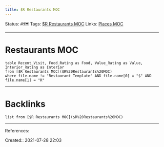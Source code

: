 ```yaml
---
title: $R Restaurants MOC
---
```

Status: #🗺️ 
Tags: [$R Restaurants MOC]()
Links: [Places MOC](Places%20MOC)
___
# Restaurants MOC
```dataview
table Recent_Visit, Food_Rating as Food, Value_Rating as Value, Interior_Rating as Interior
from [$R Restaurants MOC]($R%20Restaurants%20MOC)
where file.name != "Restaurant Template" AND file.name[0] = "$" AND file.name[1] = "R"
```
___
# Backlinks
```dataview
list from [$R Restaurants MOC]($R%20Restaurants%20MOC)
```
___
References:

Created:: 2021-07-28 22:03
